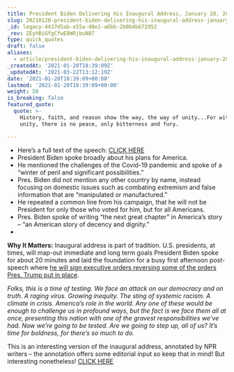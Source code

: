 ```yaml
---
title: President Biden Delivering His Inaugural Address, January 20, 2021.
slug: 20210120-president-biden-delivering-his-inaugural-address-january-20-2021
_id: legacy-4437d5ab-e55a-40e1-a6bb-2b0b4b672952
_rev: ZEyhBiGfgCfwE8WOjbuN87
type: quick_quotes
draft: false
aliases:
  - article/president-biden-delivering-his-inaugural-address-january-20-2021/
_createdAt: '2021-01-20T18:39:09Z'
_updatedAt: '2021-03-22T13:12:19Z'
date: '2021-01-20T18:39:09+00:00'
lastmod: '2021-01-20T18:39:09+00:00'
weight: 50
is_breaking: false
featured_quote:
  quote: >-
    History, faith, and reason show the way, the way of unity...For without
    unity, there is no peace, only bitterness and fury.

---
```

* Here’s a full text of the speech: [CLICK HERE](https://abc11.com/joe-biden-inaugural-address-inauguration-speech-video-2021-watch/9694215/)
* President Biden spoke broadly about his plans for America.
* He mentioned the challenges of the Covid-19 pandemic and spoke of a “winter of peril and significant possibilities.”
* Pres. Biden did not mention any other country by name, instead focusing on domestic issues such as combating extremism and false information that are “manipulated or manufactured.”
* He repeated a common line from his campaign, that he will not be President for only those who voted for him, but for all Americans.
* Pres. Biden spoke of writing “the next great chapter” in America’s story – “an American story of decency and dignity.”
* 

**Why It Matters:** Inaugural address is part of tradition. U.S. presidents, at times, will map-out immediate and long term goals President Biden spoke for about 20 minutes and laid the foundation for a busy first afternoon post-speech where [he will sign executive orders reversing some of the orders Pres. Trump put in place](https://www.cbsnews.com/news/biden-president-executive-actions-covid-19-climate-change-immigration/).

_Folks, this is a time of testing. We face an attack on our democracy and on truth. A raging virus. Growing inequity. The sting of systemic racism. A climate in crisis. America’s role in the world. Any one of these would be enough to challenge us in profound ways, but the fact is we face them all at once, presenting this nation with one of the gravest responsibilities we’ve had. Now we’re going to be tested. Are we going to step up, all of us? It’s time for boldness, for there’s so much to do._

This is an interesting version of the inaugural address, annotated by NPR writers – the annotation offers some editorial input so keep that in mind! But interesting nonetheless! [CLICK HERE](https://www.npr.org/2021/01/20/956922884/bidens-inaugural-address-annotated)